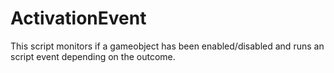# ActivationEvent
This script monitors if a gameobject has been enabled/disabled and runs an script event depending on the outcome.
